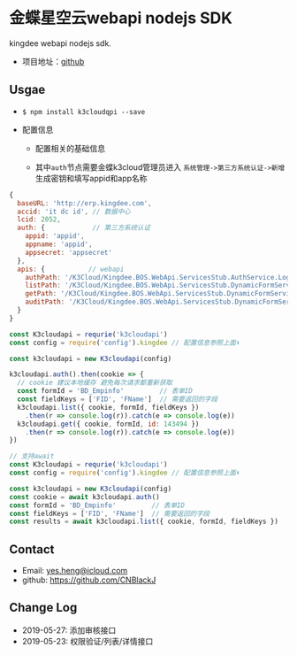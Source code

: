 # 金蝶星空云webapi nodejs SDK

kingdee webapi nodejs sdk.

- 项目地址：[github](https://github.com/CNBlackJ/k3cloudapi)

## Usgae

- `$ npm install k3cloudqpi --save`

- 配置信息

  - 配置相关的基础信息

  - 其中`auth`节点需要金蝶k3cloud管理员进入 `系统管理->第三方系统认证->新增` 生成密钥和填写appid和app名称

```js
{
  baseURL: 'http://erp.kingdee.com',
  accid: 'it dc id', // 数据中心
  lcid: 2052,
  auth: {            // 第三方系统认证
    appid: 'appid',
    appname: 'appid',
    appsecret: 'appsecret'
  },
  apis: {           // webapi
    authPath: '/K3Cloud/Kingdee.BOS.WebApi.ServicesStub.AuthService.LoginByAppSecret.common.kdsvc',
    listPath: '/K3Cloud/Kingdee.BOS.WebApi.ServicesStub.DynamicFormService.ExecuteBillQuery.common.kdsvc',
    getPath: '/K3Cloud/Kingdee.BOS.WebApi.ServicesStub.DynamicFormService.View.common.kdsvc',
    auditPath: '/K3Cloud/Kingdee.BOS.WebApi.ServicesStub.DynamicFormService.Audit.common.kdsvc'
  }
}
```

```js
const K3cloudapi = requrie('k3cloudapi')
const config = require('config').kingdee // 配置信息参照上面⬆️

const k3cloudapi = new K3cloudapi(config)

k3cloudapi.auth().then(cookie => {
  // cookie 建议本地缓存 避免每次请求都重新获取
  const formId = 'BD_Empinfo'         // 表单ID
  const fieldKeys = ['FID', 'FName']  // 需要返回的字段
  k3cloudapi.list({ cookie, formId, fieldKeys })
    .then(r => console.log(r)).catch(e => console.log(e))
  k3cloudapi.get({ cookie, formId, id: 143494 })
    .then(r => console.log(r)).catch(e => console.log(e))
})
```

```js
// 支持await
const K3cloudapi = requrie('k3cloudapi')
const config = require('config').kingdee // 配置信息参照上面⬆️

const k3cloudapi = new K3cloudapi(config)
const cookie = await k3cloudapi.auth()
const formId = 'BD_Empinfo'         // 表单ID
const fieldKeys = ['FID', 'FName']  // 需要返回的字段
const results = await k3cloudapi.list({ cookie, formId, fieldKeys })
```

## Contact

- Email: yes.heng@icloud.com
- github: <https://github.com/CNBlackJ>

## Change Log

- 2019-05-27: 添加审核接口
- 2019-05-23: 权限验证/列表/详情接口